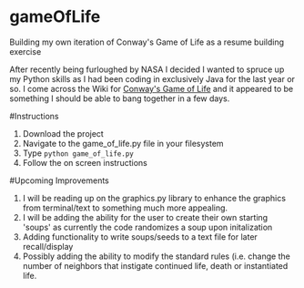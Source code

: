 # gameOfLife
Building my own iteration of Conway's Game of Life as a resume building exercise

After recently being furloughed by NASA I decided I wanted to spruce up my Python skills as I had been coding in exclusively Java for the last year or so.  I come across the Wiki for [Conway's Game of Life](https://en.wikipedia.org/wiki/Conway%27s_Game_of_Life) and it appeared to be something I should be able to bang together in a few days.

#Instructions
1. Download the project
2. Navigate to the game_of_life.py file in your filesystem
3. Type ```python game_of_life.py```
4. Follow the on screen instructions

#Upcoming Improvements
1. I will be reading up on the graphics.py library to enhance the graphics from terminal/text to something much more appealing.
2. I will be adding the ability for the user to create their own starting 'soups' as currently the code randomizes a soup upon initalization
3. Adding functionality to write soups/seeds to a text file for later recall/display
4. Possibly adding the ability to modify the standard rules (i.e. change the number of neighbors that instigate continued life, death or instantiated life.
